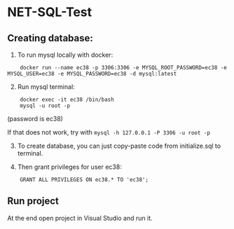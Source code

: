 # NET-SQL-Test

## Creating database:

1. To run mysql locally with docker:
```
    docker run --name ec38 -p 3306:3306 -e MYSQL_ROOT_PASSWORD=ec38 -e MYSQL_USER=ec38 -e MYSQL_PASSWORD=ec38 -d mysql:latest
```
2. Run mysql terminal:
```
    docker exec -it ec38 /bin/bash
    mysql -u root -p
```
(password is ec38)

If that does not work, try with
``` mysql -h 127.0.0.1 -P 3306 -u root -p ```

3. To create database, you can just copy-paste code from initialize.sql to terminal.

4. Then grant privileges for user ec38:
```
    GRANT ALL PRIVILEGES ON ec38.* TO 'ec38';
```
## Run project
At the end open project in Visual Studio and run it.
